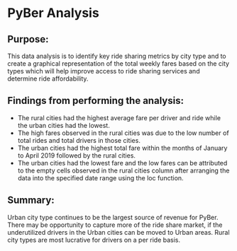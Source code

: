# PyBer Analysis

## Purpose:
This data analysis is to identify key ride sharing metrics by city type and to create a graphical representation of the total weekly fares based on the city types which will help improve access to ride sharing services and determine ride affordability.

## Findings from performing the analysis:
-  The rural cities had the highest average fare per driver and ride while the urban cities had the lowest.
- The high fares observed in the rural cities was due to the low number of total rides and total drivers in those cities.
- The urban cities had the highest total fare within the months of January to April 2019 followed by the rural cities.
- The urban cities had the lowest fare and the low fares can be attributed to the empty cells observed in the rural cities column after arranging the data into the specified date range using the loc function. 

## Summary:
Urban city type continues to be the largest source of revenue for PyBer. There may be opportunity to capture more of the ride share market, if the underutilized drivers in the Urban cities can be moved to Urban areas. Rural city types are most lucrative for drivers on a per ride basis.
